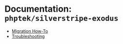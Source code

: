 # Documentation: `phptek/silverstripe-exodus`

* [Migration How-To](./howto.md)
* [Troubleshooting](./troubleshooting.md)
